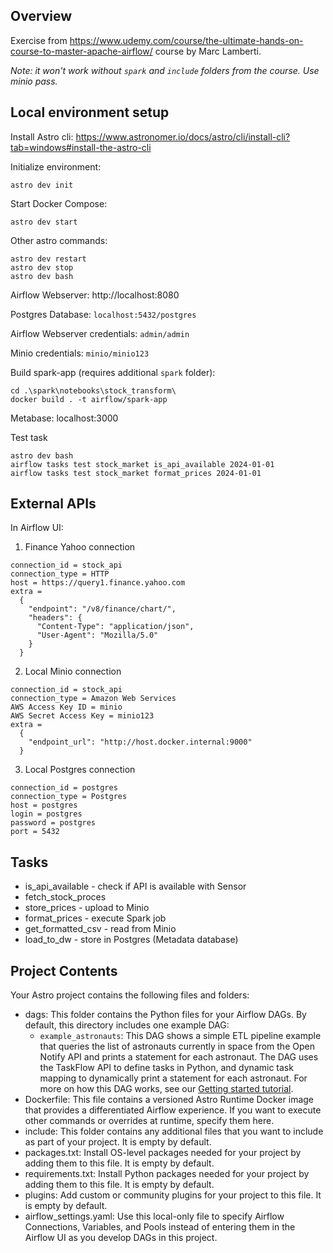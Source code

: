 ## Overview

Exercise from https://www.udemy.com/course/the-ultimate-hands-on-course-to-master-apache-airflow/
course by Marc Lamberti.

*Note: it won't work without `spark` and `include` folders from the course. Use minio pass.*


## Local environment setup

Install Astro cli:
https://www.astronomer.io/docs/astro/cli/install-cli?tab=windows#install-the-astro-cli

Initialize environment:
```
astro dev init
```

Start Docker Compose:
```
astro dev start
```

Other astro commands:
```
astro dev restart
astro dev stop
astro dev bash
```

Airflow Webserver: http://localhost:8080

Postgres Database: `localhost:5432/postgres`

Airflow Webserver credentials: `admin/admin`

Minio credentials: `minio/minio123`

Build spark-app (requires additional `spark` folder):
```
cd .\spark\notebooks\stock_transform\
docker build . -t airflow/spark-app
```

Metabase: localhost:3000

Test task
```
astro dev bash
airflow tasks test stock_market is_api_available 2024-01-01
airflow tasks test stock_market format_prices 2024-01-01
```

## External APIs
In Airflow UI: 
1. Finance Yahoo connection
```
connection_id = stock_api
connection_type = HTTP
host = https://query1.finance.yahoo.com
extra = 
  {
    "endpoint": "/v8/finance/chart/",
    "headers": {
      "Content-Type": "application/json",
      "User-Agent": "Mozilla/5.0"
    }  
  }
```
2. Local Minio connection
```
connection_id = stock_api
connection_type = Amazon Web Services
AWS Access Key ID = minio
AWS Secret Access Key = minio123
extra =
  {
    "endpoint_url": "http://host.docker.internal:9000"
  }
```
3. Local Postgres connection
```
connection_id = postgres
connection_type = Postgres
host = postgres
login = postgres
password = postgres
port = 5432
```

## Tasks
* is_api_available - check if API is available with Sensor
* fetch_stock_proces
* store_prices - upload to Minio
* format_prices - execute Spark job
* get_formatted_csv - read from Minio
* load_to_dw - store in Postgres (Metadata database)

## Project Contents

Your Astro project contains the following files and folders:

- dags: This folder contains the Python files for your Airflow DAGs. By default, this directory includes one example DAG:
  - `example_astronauts`: This DAG shows a simple ETL pipeline example that queries the list of astronauts currently in space from the Open Notify API and prints a statement for each astronaut. The DAG uses the TaskFlow API to define tasks in Python, and dynamic task mapping to dynamically print a statement for each astronaut. For more on how this DAG works, see our [Getting started tutorial](https://docs.astronomer.io/learn/get-started-with-airflow).
- Dockerfile: This file contains a versioned Astro Runtime Docker image that provides a differentiated Airflow experience. If you want to execute other commands or overrides at runtime, specify them here.
- include: This folder contains any additional files that you want to include as part of your project. It is empty by default.
- packages.txt: Install OS-level packages needed for your project by adding them to this file. It is empty by default.
- requirements.txt: Install Python packages needed for your project by adding them to this file. It is empty by default.
- plugins: Add custom or community plugins for your project to this file. It is empty by default.
- airflow_settings.yaml: Use this local-only file to specify Airflow Connections, Variables, and Pools instead of entering them in the Airflow UI as you develop DAGs in this project.
